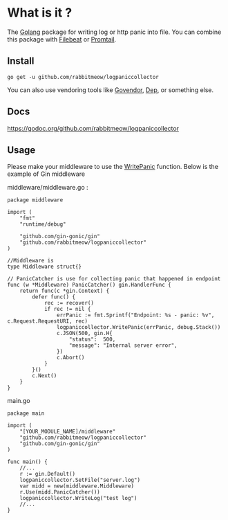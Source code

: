 # What is it ?

The [Golang](https://golang.org) package for writing log or http panic into file. You can combine this package with [Filebeat](https://www.elastic.co/products/beats/filebeat) or [Promtail](https://github.com/grafana/loki/tree/master/docs/clients/promtail).

## Install

`go get -u github.com/rabbitmeow/logpaniccollector`

You can also use vendoring tools like [Govendor](https://github.com/kardianos/govendor), [Dep](https://github.com/golang/dep), or something else.

## Docs

<https://godoc.org/github.com/rabbitmeow/logpaniccollector>

## Usage

Please make your middleware to use the [WritePanic](https://godoc.org/github.com/rabbitmeow/logpaniccollector#WritePanic) function. Below is the example of Gin middleware

middleware/middleware.go :
```
package middleware

import (
	"fmt"
	"runtime/debug"

	"github.com/gin-gonic/gin"
	"github.com/rabbitmeow/logpaniccollector"
)

//Middleware is
type Middleware struct{}

// PanicCatcher is use for collecting panic that happened in endpoint
func (w *Middleware) PanicCatcher() gin.HandlerFunc {
	return func(c *gin.Context) {
		defer func() {
			rec := recover()
			if rec != nil {
				errPanic := fmt.Sprintf("Endpoint: %s - panic: %v", c.Request.RequestURI, rec)
				logpaniccollector.WritePanic(errPanic, debug.Stack())
				c.JSON(500, gin.H{
					"status":  500,
					"message": "Internal server error",
				})
				c.Abort()
			}
		}()
		c.Next()
	}
}
```

main.go
```
package main

import (
	"[YOUR_MODULE_NAME]/middleware"
	"github.com/rabbitmeow/logpaniccollector"
	"github.com/gin-gonic/gin"
)

func main() {
    //...
	r := gin.Default()
	logpaniccollector.SetFile("server.log")
	var midd = new(middleware.Middleware)
	r.Use(midd.PanicCatcher())
	logpaniccollector.WriteLog("test log")
    //...
}
```
